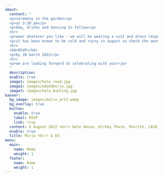 ```yaml
---
about:
  content: " 
  <p>ceremony in the garden</p>
  <p>at 3:30 pm</p> 
  <p>bbq, drinks and dancing to follow</p> 
  <hr>
  <p>wear whatever you like - we will be wearing a suit and dress respectively</p> 
  <p>it has been known to be cold and rainy in august so check the weather forecast!</p>
  <hr>
  <h6>RSVP</h6>
  <p>by 30 march 2022</p>
  <hr>
  <p>we are looking forward to celebrating with you!</p>
  "
  description: 
  enable: true
  image1: images/hale_road.jpg
  image2: images/edandmirja.jpg
  image3: images/hale_bunting.jpg
banner:
  bg_image: images/malin_art2.webp
  bg_overlay: true
  button:
    enable: true
    label: RSVP
    link: rsvp
  content: 6 August 2022 <br/> Hale House, Kirkby Thore, Penrith, CA10 1XS
  enable: true
  title: Mirja <br/> & Ed
menu:
  main:
    name: Home
    weight: 1
  footer:
    name: Home
    weight: 1
---
```


  